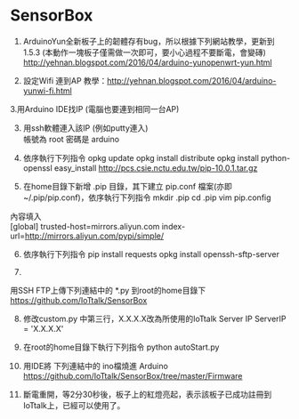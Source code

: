 # SensorBox

1. ArduinoYun全新板子上的韌體存有bug，所以根據下列網站教學，更新到1.5.3 (本動作一塊板子僅需做一次即可，要小心過程不要斷電，會變磚)
http://yehnan.blogspot.com/2016/04/arduino-yunopenwrt-yun.html


2. 設定Wifi  連到AP
教學：http://yehnan.blogspot.com/2016/04/arduino-yunwi-fi.html 



3.用Arduino IDE找IP  (電腦也要連到相同一台AP)


 
3. 用ssh軟體連入該IP (例如putty連入)  
帳號為 root   密碼是  arduino


4. 依序執行下列指令
opkg update
opkg install distribute
opkg install python-openssl
easy_install http://pcs.csie.nctu.edu.tw/pip-10.0.1.tar.gz


5. 在home目錄下新增 .pip 目錄，其下建立   pip.conf  檔案(亦即~/.pip/pip.conf)，依序執行下列指令
mkdir .pip
cd .pip
vim pip.config


內容填入  
[global]
trusted-host=mirrors.aliyun.com
index-url=http://mirrors.aliyun.com/pypi/simple/


6. 依序執行下列指令
pip install requests
opkg install openssh-sftp-server


7. 
用SSH FTP上傳下列連結中的  *.py 到root的home目錄下
https://github.com/IoTtalk/SensorBox


8. 修改custom.py 中第三行，X.X.X.X改為所使用的IoTtalk Server IP
ServerIP = 'X.X.X.X'


9. 在root的home目錄下執行下列指令
python autoStart.py


10. 用IDE將 下列連結中的 ino檔燒進 Arduino
https://github.com/IoTtalk/SensorBox/tree/master/Firmware


11. 斷電重開，等2分30秒後，板子上的紅燈亮起，表示該板子已成功註冊到IoTtalk上，已經可以使用了。







